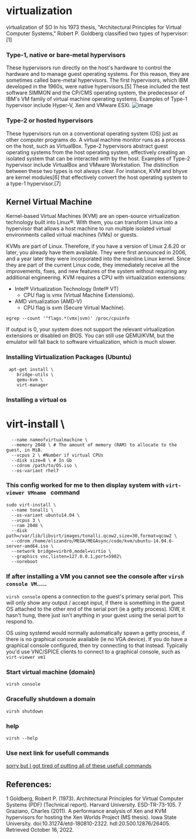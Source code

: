 # virtualization
virtualization of SO
In his 1973 thesis, "Architectural Principles for Virtual Computer Systems," Robert P. Goldberg classified two types of hypervisor:[1]
### Type-1, native or bare-metal hypervisors
These hypervisors run directly on the host's hardware to control the hardware and to manage guest operating systems. For this reason, they are sometimes called bare-metal hypervisors. The first hypervisors, which IBM developed in the 1960s, were native hypervisors.[5] These included the test software SIMMON and the CP/CMS operating system, the predecessor of IBM's VM family of virtual machine operating systems. Examples of Type-1 hypervisor include Hyper-V, Xen and VMware ESXi.
![image](https://upload.wikimedia.org/wikipedia/commons/9/9e/Hyperviseur.svg)

### Type-2 or hosted hypervisors
These hypervisors run on a conventional operating system (OS) just as other computer programs do. A virtual machine monitor runs as a process on the host, such as VirtualBox. Type-2 hypervisors abstract guest operating systems from the host operating system, effectively creating an isolated system that can be interacted with by the host. Examples of Type-2 hypervisor include VirtualBox and VMware Workstation.
The distinction between these two types is not always clear. For instance, KVM and bhyve are kernel modules[6] that effectively convert the host operating system to a type-1 hypervisor.[7]
## Kernel Virtual Machine
Kernel-based Virtual Machines (KVM) are an open-source virtualization technology built into Linux®. With them, you can transform Linux into a hypervisor that allows a host machine to run multiple isolated virtual environments called virtual machines (VMs) or guests.

KVMs are part of Linux. Therefore, if you have a version of Linux 2.6.20 or later, you already have them available. They were first announced in 2006, and a year later they were incorporated into the mainline Linux kernel. Since they are part of the current Linux code, they immediately receive all the improvements, fixes, and new features of the system without requiring any additional engineering.
KVM requires a CPU with virtualization extensions:
- Intel® Virtualization Technology (Intel® VT)
    - CPU flag is vmx (Virtual Machine Extensions).
- AMD virtualization (AMD-V)
    - CPU flag is svm (Secure Virtual Machine).
```console
egrep --count '^flags.*(vmx|svm)' /proc/cpuinfo
```
If output is 0, your system does not support the relevant virtualization extensions or disabled on BIOS. You can still use QEMU/KVM, but the emulator will fall back to software virtualization, which is much slower.
### Installing Virtualization Packages (Ubuntu)
```console
 apt-get install \
    bridge-utils \
    qemu-kvm \
    virt-manager
```
### Installing  a virtual os
# virt-install \ 
```console
  --name nameofvirtualmachine \ 
  --memory 2048 \ # The amount of memory (RAM) to allocate to the guest, in MiB. 
  --vcpus 2 \ #Number if virtual CPUs
  --disk size=8 \ # In Gb
  --cdrom /path/to/OS.iso \ 
  --os-variant rhel7 
```
### This config worked for me to then display system with ```virt-viewer VMname ``` command
```
sudo virt-install \
  --name tonalli \
  --os-variant ubuntu14.04 \
  --vcpus 3 \
  --ram 2048 \
  --disk path=/var/lib/libvirt/images/tonalli.qcow2,size=30,format=qcow2 \
  --cdrom /home/elizandro/MEGA/MEGAsync/code/kvm/ubuntu-14.04.6-server-amd64.iso \
  --network bridge=virbr0,model=virtio \
  --graphics vnc,listen=127.0.0.1,port=5902\
  --noreboot
```
### If after installing a VM you cannot see the console after ```virsh console VM```.....


```virsh console``` opens a connection to the guest's primary serial port. This will only show any output / accept input, if there is something in the guest OS attached to the other end of the serial port (ie a getty process). IOW, it hasn't hung, there just isn't anything in your guest using the serial port to respond to.

OS using systemd would normally automatically spawn a getty process, if there is no graphical console available (ie no VGA device). If you do have a graphical console configured, then try connecting to that instead. Typically you'd use VNC/SPICE clients to connect to a graphical console, such as ```virt-viewer vm1```


### Start virtual machine (domain)
```console
virsh console
```
### Gracefully shutdown a domain
```console
virsh shutdown
```
### help
```console
virsh --help
```

### Use next link for usefull commands
[sorry but I got tired of putting all of these usefull commands](https://www.basezap.com/20-virsh-commands-for-managing-vms/#:~:text=Virsh%20is%20a%20powerful%20command,KVM%2C%20Xen%2C%20and%20more.)

## References:

1 Goldberg, Robert P. (1973). Architectural Principles for Virtual Computer Systems (PDF) (Technical report). Harvard University. ESD-TR-73-105.
7 Graziano, Charles (2011). A performance analysis of Xen and KVM hypervisors for hosting the Xen Worlds Project (MS thesis). Iowa State University. doi:10.31274/etd-180810-2322. hdl:20.500.12876/26405. Retrieved October 16, 2022.
